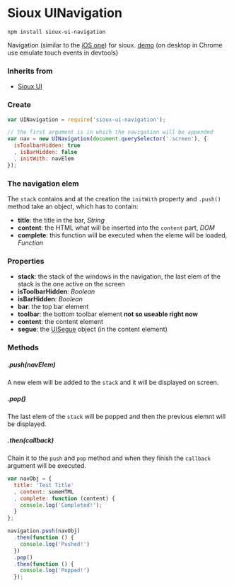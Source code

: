# Sioux UINavigation

``` batch
npm install sioux-ui-navigation
```

Navigation (similar to the [iOS one](http://developer.apple.com/library/ios/#documentation/UIKit/Reference/UINavigationController_Class/Reference/Reference.html)) for sioux. [demo](http://felix.lovassy.hu/projects/gellert/sioux/navexample/) (on desktop in Chrome use emulate touch events in devtools)

### Inherits from
* [Sioux UI](https://github.com/gerhardberger/sioux-ui)

### Create
``` js
var UINavigation = require('sioux-ui-navigation');

// the first argument is in which the navigation will be appended
var nav = new UINavigation(document.querySelector('.screen'), {
  isToolbarHidden: true
  , isBarHidden: false
  , initWith: navElem
});
```

### The navigation elem
The `stack` contains and at the creation the `initWith` property and `.push()` method take an object, which has to contain:
* __title__: the title in the bar, _String_
* __content__: the HTML what will be inserted into the `content` part, _DOM_
* __complete__: this function will be executed when the eleme will be loaded, _Function_

### Properties
* __stack__: the stack of the windows in the navigation, the last elem of the stack is the one active on the screen
* __isToolbarHidden__: _Boolean_
* __isBarHidden__: _Boolean_
* __bar__: the top bar element
* __toolbar__: the bottom toolbar element __not so useable right now__
* __content__: the content element
* __segue__: the [UISegue](https://github.com/gerhardberger/sioux-ui-segue) object (in the content element)

### Methods
##### .push(navElem)
A new elem will be added to the `stack` and it will be displayed on screen.

##### .pop()
The last elem of the `stack` will be popped and then the previous elemnt will be displayed.

##### .then(callback)
Chain it to the `push` and `pop` method and when they finish the `callback` argument will be executed.

``` js
var navObj = {
  title: 'Test Title'
  , content: someHTML
  , complete: function (content) {
    console.log('Completed!');
  }
};

navigation.push(navObj)
  .then(function () {
    console.log('Pushed!')
  })
  .pop()
  .then(function () {
    console.log('Popped!')
  });
```